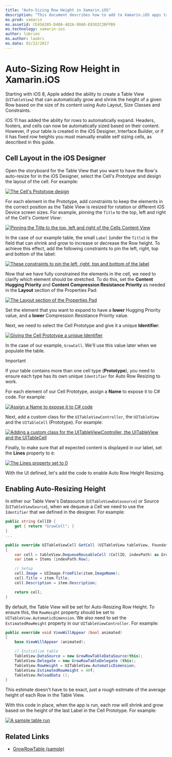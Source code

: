 ```yaml
---
title: "Auto-Sizing Row Height in Xamarin.iOS"
description: "This document describes how to add to Xamarin.iOS apps table view rows whose heights vary based on content. It discusses cell layout in the iOS Designer and enabling auto-resizing height."
ms.prod: xamarin
ms.assetid: CE45A385-D40A-482A-90A0-E8382C2BFFB9
ms.technology: xamarin-ios
author: lobrien
ms.author: laobri
ms.date: 03/22/2017
---
```


# Auto-Sizing Row Height in Xamarin.iOS

Starting with iOS 8, Apple added the ability to create a Table View (`UITableView`) that can automatically grow and shrink the height of a given Row based on the size of its content using Auto Layout, Size Classes and Constraints.

iOS 11 has added the ability for rows to automatically expand. Headers, footers, and cells can now be automatically sized based on their content. However, if your table is created in the iOS Designer, Interface Builder, or if it has fixed row heights you must manually enable self sizing cells, as described in this guide.

## Cell Layout in the iOS Designer

Open the storyboard for the Table View that you want to have the Row's auto-resize for in the iOS Designer, select the Cell's *Prototype* and design the layout of the cell. For example:

[![](autosizing-row-height-images/table01.png "The Cell's Prototype design")](autosizing-row-height-images/table01.png#lightbox)

For each element in the Prototype, add constraints to keep the elements in the correct position as the Table View is resized for rotation or different iOS Device screen sizes. For example, pinning the `Title` to the top, left and right of the Cell's *Content View*:

[![](autosizing-row-height-images/table02.png "Pinning the Title to the top, left and right of the Cells Content View")](autosizing-row-height-images/table02.png#lightbox)

In the case of our example table, the small `Label` (under the `Title`) is the field that can shrink and grow to increase or decrease the Row height. To achieve this effect, add the following constraints to pin the left, right, top and bottom of the label:

[![](autosizing-row-height-images/table03.png "These constraints to pin the left, right, top and bottom of the label")](autosizing-row-height-images/table03.png#lightbox)

Now that we have fully constrained the elements in the cell, we need to clarify which element should be stretched. To do this, set the **Content Hugging Priority** and **Content Compression Resistance Priority** as needed in the **Layout** section of the Properties Pad:

[![](autosizing-row-height-images/table03a.png "The Layout section of the Properties Pad")](autosizing-row-height-images/table03a.png#lightbox)

Set the element that you want to expand to have a **lower** Hugging Priority value, and a **lower** Compression Resistance Priority value.

Next, we need to select the Cell Prototype and give it a unique **Identifier**:

[![](autosizing-row-height-images/table04.png "Giving the Cell Prototype a unique Identifier")](autosizing-row-height-images/table04.png#lightbox)

In the case of our example, `GrowCell`. We'll use this value later when we populate the table.

> [!IMPORTANT]
> If your table contains more than one cell type (**Prototype**), you need to ensure each type has its own unique `Identifier` for Auto Row Resizing to work.

For each element of our Cell Prototype, assign a **Name** to expose it to C# code. For example:

[![](autosizing-row-height-images/table05.png "Assign a Name to expose it to C# code")](autosizing-row-height-images/table05.png#lightbox)

Next, add a custom class for the `UITableViewController`, the `UITableView` and the `UITableCell` (Prototype). For example: 

[![](autosizing-row-height-images/table06.png "Adding a custom class for the UITableViewController, the UITableView and the UITableCell")](autosizing-row-height-images/table06.png#lightbox)

Finally, to make sure that all expected content is displayed in our label, set the **Lines** property to `0`:

[![](autosizing-row-height-images/table06.png "The Lines property set to 0")](autosizing-row-height-images/table06a.png#lightbox)

With the UI defined, let's add the code to enable Auto Row Height Resizing.

## Enabling Auto-Resizing Height

In either our Table View's Datasource (`UITableViewDatasource`) or Source (`UITableViewSource`), when we dequeue a Cell we need to use the `Identifier` that we defined in the designer. For example:

```csharp
public string CellID {
	get { return "GrowCell"; }
}
...

public override UITableViewCell GetCell (UITableView tableView, Foundation.NSIndexPath indexPath)
{
	var cell = tableView.DequeueReusableCell (CellID, indexPath) as GrowRowTableCell;
	var item = Items [indexPath.Row];

	// Setup
	cell.Image = UIImage.FromFile(item.ImageName);
	cell.Title = item.Title;
	cell.Description = item.Description;

	return cell;
}
```

By default, the Table View will be set for Auto-Resizing Row Height. To ensure this, the `RowHeight` property should be set to `UITableView.AutomaticDimension`. We also need to set the `EstimatedRowHeight` property in our `UITableViewController`. For example:

```csharp
public override void ViewWillAppear (bool animated)
{
	base.ViewWillAppear (animated);

	// Initialize table
	TableView.DataSource = new GrowRowTableDataSource(this);
	TableView.Delegate = new GrowRowTableDelegate (this);
	TableView.RowHeight = UITableView.AutomaticDimension;
	TableView.EstimatedRowHeight = 40f;
	TableView.ReloadData ();
}
```

This estimate doesn't have to be exact, just a rough estimate of the average height of each Row in the Table View.

With this code in place, when the app is run, each row will shrink and grow based on the height of the last Label in the Cell Prototype. For example:

[![](autosizing-row-height-images/table07.png "A sample table run")](autosizing-row-height-images/table07.png#lightbox)


## Related Links

- [GrowRowTable (sample)](https://docs.microsoft.com/samples/xamarin/ios-samples/growrowtable)
